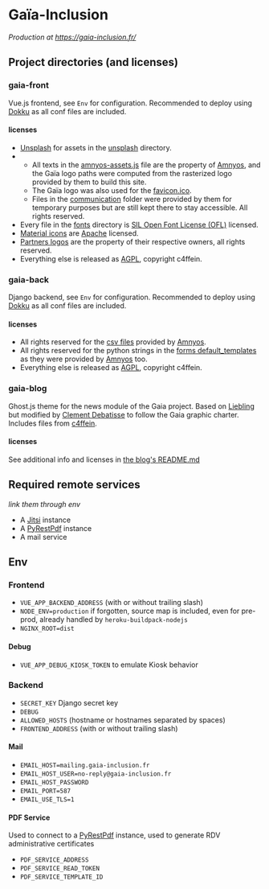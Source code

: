 # Gaïa-Inclusion
*Production at https://gaia-inclusion.fr/*

## Project directories (and licenses)

### gaia-front
Vue.js frontend, see `Env` for configuration. Recommended to deploy using [Dokku](https://dokku.com/) as all conf files are included.
#### licenses
- [Unsplash](https://unsplash.com/license) for assets in the [unsplash](/gaia-front/src/assets/unsplash) directory.
- - All texts in the [amnyos-assets.js](gaia-front/src/assets/amnyos-assets.js) file are the property of [Amnyos](https://www.amnyos.com/), and the Gaïa logo paths were computed from the rasterized logo provided by them to build this site.
  - The Gaïa logo was also used for the [favicon.ico](gaia-front/public/favicon.ico).
  - Files in the [communication](gaia-front/public/communication) folder were provided by them for temporary purposes but are still kept there to stay accessible.
  All rights reserved.
- Every file in the [fonts](gaia-front/src/assets/fonts) directory is [SIL Open Font License (OFL)](https://scripts.sil.org/OFL) licensed.
- [Material icons](gaia-front/src/assets/material-person-18dp.svg) are [Apache](https://raw.githubusercontent.com/google/material-design-icons/master/LICENSE) licensed.
- [Partners logos](gaia-front/src/assets/partners-logos) are the property of their respective owners, all rights reserved.
- Everything else is released as [AGPL](licenses/agpl-3.0.md), copyright c4ffein.
### gaia-back
Django backend, see `Env` for configuration. Recommended to deploy using [Dokku](https://dokku.com/) as all conf files are included.
#### licenses
- All rights reserved for the [csv files](gaia-back/templates/csvs) provided by [Amnyos](https://www.amnyos.com/).
- All rights reserved for the python strings in the [forms default_templates](gaia-back/form_templates/default_templates) as they were provided by [Amnyos](https://www.amnyos.com/) too.
- Everything else is released as [AGPL](licenses/agpl-3.0.md), copyright c4ffein.

### gaia-blog
Ghost.js theme for the news module of the Gaia project.
Based on [Liebling](https://github.com/eddiesigner/liebling) but modified by [Clement Debatisse](https://github.com/clementdebatisse) to follow the Gaia graphic charter. Includes files from [c4ffein](https://github.com/c4ffein).
#### licenses
See additional info and licenses in [the blog's README.md](https://github.com/c4ffein/gaia/blob/main/gaia-blog/README.md)


## Required remote services
*link them through env*
- A [Jitsi](https://github.com/jitsi/jitsi-meet) instance
- A [PyRestPdf](https://github.com/c4ffein/py-rest-pdf) instance
- A mail service


## Env

### Frontend
- `VUE_APP_BACKEND_ADDRESS` (with or without trailing slash)
- `NODE_ENV=production` if forgotten, source map is included, even for pre-prod, already handled by `heroku-buildpack-nodejs`
- `NGINX_ROOT=dist`
#### Debug
- `VUE_APP_DEBUG_KIOSK_TOKEN` to emulate Kiosk behavior

### Backend
- `SECRET_KEY` Django secret key
- `DEBUG`
- `ALLOWED_HOSTS` (hostname or hostnames separated by spaces)
- `FRONTEND_ADDRESS` (with or without trailing slash)
#### Mail
- `EMAIL_HOST=mailing.gaia-inclusion.fr`
- `EMAIL_HOST_USER=no-reply@gaia-inclusion.fr`
- `EMAIL_HOST_PASSWORD`
- `EMAIL_PORT=587`
- `EMAIL_USE_TLS=1`
#### PDF Service
Used to connect to a [PyRestPdf](https://github.com/c4ffein/py-rest-pdf) instance, used to generate RDV administrative certificates
- `PDF_SERVICE_ADDRESS`
- `PDF_SERVICE_READ_TOKEN`
- `PDF_SERVICE_TEMPLATE_ID`
